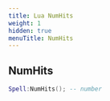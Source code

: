 ```yaml
---
title: Lua NumHits
weight: 1
hidden: true
menuTitle: NumHits
---
```

## NumHits
```lua
Spell:NumHits(); -- number
```